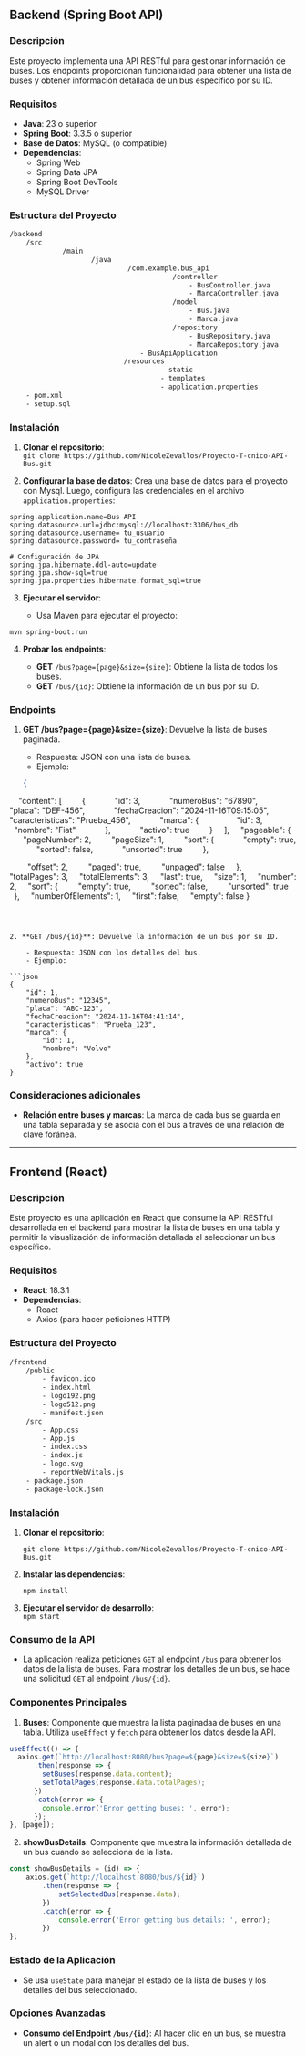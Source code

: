 ## **Backend (Spring Boot API)**

### **Descripción**

Este proyecto implementa una API RESTful para gestionar información de buses. Los endpoints proporcionan funcionalidad para obtener una lista de buses y obtener información detallada de un bus específico por su ID.

### **Requisitos**

- **Java**: 23 o superior
- **Spring Boot**: 3.3.5 o superior
- **Base de Datos**: MySQL (o compatible)
- **Dependencias**:
    - Spring Web
    - Spring Data JPA
    - Spring Boot DevTools
    - MySQL Driver

### **Estructura del Proyecto**


``` bash
/backend
	/src
		     /main
		            /java
		                     /com.example.bus_api
			                            /controller
				                            - BusController.java
				                            - MarcaController.java
										/model
											- Bus.java                
											- Marca.java              
										/repository                 
											- BusRepository.java
											- MarcaRepository.java
								- BusApiApplication 
							/resources
							         - static
							         - templates
							         - application.properties   
	- pom.xml
	- setup.sql
```

### **Instalación**

1. **Clonar el repositorio**:    
    `git clone https://github.com/NicoleZevallos/Proyecto-T-cnico-API-Bus.git`
    
2. **Configurar la base de datos**: Crea una base de datos para el proyecto con Mysql. Luego, configura las credenciales en el archivo `application.properties`:
    
```properties
spring.application.name=Bus API  
spring.datasource.url=jdbc:mysql://localhost:3306/bus_db  
spring.datasource.username= tu_usuario  
spring.datasource.password= tu_contraseña
  
# Configuración de JPA  
spring.jpa.hibernate.ddl-auto=update  
spring.jpa.show-sql=true  
spring.jpa.properties.hibernate.format_sql=true
```

    
3. **Ejecutar el servidor**:
    
    - Usa Maven para ejecutar el proyecto:
```Maven
mvn spring-boot:run
```
        
4. **Probar los endpoints**:
    
    - **GET** `/bus?page={page}&size={size}`: Obtiene la lista de todos los buses.
    - **GET** `/bus/{id}`: Obtiene la información de un bus por su ID.

### **Endpoints**

1. **GET /bus?page={page}&size={size}**: Devuelve la lista de buses paginada.

    - Respuesta: JSON con una lista de buses.
    - Ejemplo:

	```json
	{
    "content": [
        {
            "id": 3,
            "numeroBus": "67890",
            "placa": "DEF-456",
            "fechaCreacion": "2024-11-16T09:15:05",
            "caracteristicas": "Prueba_456",
            "marca": {
                "id": 3,
                "nombre": "Fiat"
            },
            "activo": true
        }
    ],
    "pageable": {
        "pageNumber": 2,
        "pageSize": 1,
        "sort": {
            "empty": true,
            "sorted": false,
            "unsorted": true
        },

        "offset": 2,
        "paged": true,
        "unpaged": false
    },
    "totalPages": 3,
    "totalElements": 3,
    "last": true,
    "size": 1,
    "number": 2,
    "sort": {
        "empty": true,
        "sorted": false,
        "unsorted": true
    },
    "numberOfElements": 1,
    "first": false,
    "empty": false
}
```


        
2. **GET /bus/{id}**: Devuelve la información de un bus por su ID.

    - Respuesta: JSON con los detalles del bus.
    - Ejemplo:

```json
{
    "id": 1,
    "numeroBus": "12345",
    "placa": "ABC-123",
    "fechaCreacion": "2024-11-16T04:41:14",
    "caracteristicas": "Prueba_123",
    "marca": {
        "id": 1,
        "nombre": "Volvo"
    },
    "activo": true
}
```

### **Consideraciones adicionales**

- **Relación entre buses y marcas**: La marca de cada bus se guarda en una tabla separada y se asocia con el bus a través de una relación de clave foránea.

---

## **Frontend (React)**

### **Descripción**

Este proyecto es una aplicación en React que consume la API RESTful desarrollada en el backend para mostrar la lista de buses en una tabla y permitir la visualización de información detallada al seleccionar un bus específico.

### **Requisitos**

- **React**: 18.3.1
- **Dependencias**:
    - React
    - Axios (para hacer peticiones HTTP)

### **Estructura del Proyecto**

```bash
/frontend
	/public
		- favicon.ico
		- index.html
		- logo192.png
		- logo512.png
		- manifest.json
	/src
		- App.css
		- App.js
		- index.css
		- index.js
		- logo.svg
		- reportWebVitals.js
	- package.json
	- package-lock.json
```

### **Instalación**

1. **Clonar el repositorio**:

    `git clone https://github.com/NicoleZevallos/Proyecto-T-cnico-API-Bus.git`
    
2. **Instalar las dependencias**:

    `npm install`
    
3. **Ejecutar el servidor de desarrollo**:    
    `npm start`
    

### **Consumo de la API**

- La aplicación realiza peticiones `GET` al endpoint `/bus` para obtener los datos de la lista de buses. Para mostrar los detalles de un bus, se hace una solicitud `GET` al endpoint `/bus/{id}`.

### **Componentes Principales**

1. **Buses**: Componente que muestra la lista paginadaa de buses en una tabla. Utiliza `useEffect` y `fetch` para obtener los datos desde la API.

```js
useEffect(() => {  
  axios.get(`http://localhost:8080/bus?page=${page}&size=${size}`)  
      .then(response => {  
        setBuses(response.data.content);  
        setTotalPages(response.data.totalPages);  
      })  
      .catch(error => {  
        console.error('Error getting buses: ', error);  
      });  
}, [page]);
```


2. **showBusDetails**: Componente que muestra la información detallada de un bus cuando se selecciona de la lista.
    
```js
const showBusDetails = (id) => {  
    axios.get(`http://localhost:8080/bus/${id}`)  
        .then(response => {  
            setSelectedBus(response.data);  
        })  
        .catch(error => {  
            console.error('Error getting bus details: ', error);  
        })  
};
```

### **Estado de la Aplicación**

- Se usa `useState` para manejar el estado de la lista de buses y los detalles del bus seleccionado.

### **Opciones Avanzadas**

- **Consumo del Endpoint `/bus/{id}`**: Al hacer clic en un bus, se muestra un alert o un modal con los detalles del bus.